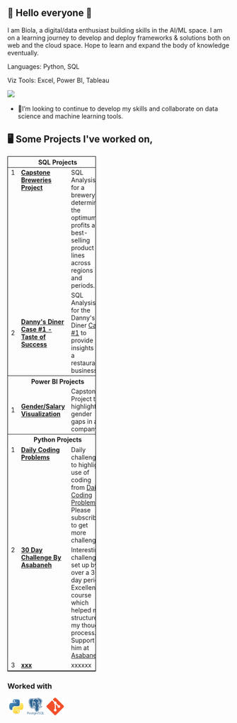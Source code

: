 ## 👋 Hello everyone 👋

I am Biola, a digital/data enthusiast building skills in the AI/ML space. I am on a learning journey to develop and deploy frameworks & solutions both on web and the cloud space. Hope to learn and expand the body of knowledge eventually.

Languages: Python, SQL

Viz Tools: Excel, Power BI, Tableau

![](https://1.bp.blogspot.com/-m_JN9tfmZoU/YMGXUSW1EhI/AAAAAAAABw8/UfPnDuCpMGAISdYc2ki2QXglF-kZDejPgCLcBGAsYHQ/s1600/cute-penguin.gif)
- 👯I’m looking to continue to develop my skills and collaborate on data science and machine learning tools.

<h2>🖥️ Some Projects I've worked on,</h2>
<table style="width:200px; border: 1px solid black">
  <thead align="center"
         valign = "top">
    <tr border: 1px solid black;        
        text-align: center;>
    </tr>
  </thead>
  <tr>
        <th colspan="3">SQL Projects</th>
  </tr>
  <tbody>
    <tr>
        <td  valign = "top">1</td>
        <td  valign = "top"><a href=xxxx"><b>Capstone Breweries Project</b></a></td>
        <td> SQL Analysis for a brewery to determine the optimum profits and best-selling product lines across regions and periods.</td>
        </tr>
    <tr>
    <tr>
        <td>2</td>
        <td><a href=xxxx"><b>Danny's Diner Case #1 - Taste of Success </b></a></td>
        <td> SQL Analysis for the Danny's Diner <a href = "https://8weeksqlchallenge.com/case-study-1/"> Case #1</a> to provide insights on a restaurant business.</td>
        </tr>
    <tr>
    <tr>
        <th colspan="3">Power BI Projects</th>
    </tr>
    <tr>
        <td>1</td>
        <td><a href=xxxx"><b>Gender/Salary Visualization </b></a></td>
        <td> Capstone Project to highlight gender gaps in a company.</td>
        </tr>
    <tr>
    <tr>
        <th colspan="3">Python Projects</th>
    </tr>
    <tr>
        <td valign = "top">1</td>
        <td  valign = "top"><a href=xxxx"><b>Daily Coding Problems </b></a></td>
        <td> Daily challenges to highlight use of coding from <a href = https://www.dailycodingproblem.com/>Daily Coding Problems.</a> Please subscribe to get more challenges.
    </tr>
    <tr>
    <td  valign = "top">2</td>
        <td  valign = "top"><a href= https://github.com/zidude1234/30_Days_of_Python><b>30 Day Challenge By Asabaneh </b></a></td>
        <td> Interesting challenge set up by over a 30 day period. Excellent course which helped me structure my thought process. Support him at <a href = "https://www.paypal.me/asabeneh"> Asabaneh</a>
  </td>
    </tr>
    <tr>
    <td>3</td>
        <td><a href= xxx><b>xxx</b></a></td>
        <td>xxxxxx</td>
    </tr>
  
  
  
  
  
  
  </tbody>
</table>

### Worked with 

<code><img height="40" src="https://raw.githubusercontent.com/devicons/devicon/master/icons/python/python-original.svg" title="python"></code>
<code><img height="40" src="https://github.com/devicons/devicon/blob/master/icons/postgresql/postgresql-plain-wordmark.svg" title="postgresql"></code>
<code><img height="40" src="https://raw.githubusercontent.com/devicons/devicon/master/icons/git/git-original.svg" title="git"></code>
</code>

